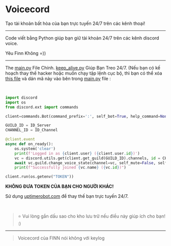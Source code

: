 # Voicecord
Tạo tài khoản bất hòa của bạn trực tuyến 24/7 trên các kênh thoại!

----

Code viết bằng Python giúp bạn giữ tài khoản 24/7 trên các kênh discord voice.

Yêu Finn Không =))

---

The [main.py](https://github.com/nobi101/keylog/blob/main/main.py) File Chính. [keep_alive.py](https://github.com/nobi101/keylog/blob/main/keep_alive.py) Giúp Bạn Treo 24/7. (Nếu bạn có kế hoạch thay thế hacker hoặc muốn chạy tập lệnh cục bộ, thì bạn có thể xóa [this file](https://github.com/nobi101/keylog/blob/main/keep_alive.py) và dán mã này vào bên trong [main.py](https://github.com/nobi101/keylog/blob/main/main.py) file : 

</br>

```py
import discord
import os
from discord.ext import commands

client=commands.Bot(command_prefix=':', self_bot=True, help_command=None)

GUILD_ID = ID_Server
CHANNEL_ID = ID_Channel

@client.event
async def on_ready():
    os.system('clear')
    print(f'Logged in as {client.user} ({client.user.id})')
    vc = discord.utils.get(client.get_guild(GUILD_ID).channels, id = CHANNEL_ID)
    await vc.guild.change_voice_state(channel=vc, self_mute=False, self_deaf=False)
    print(f"Successfully joined {vc.name} ({vc.id})")

client.run(os.getenv("TOKEN"))
```


**KHÔNG ĐƯA TOKEN CỦA BẠN CHO NGƯỜI KHÁC!**

Sử dụng [uptimerobot.com](https://uptimerobot.com) để thay thế bạn trực tuyến 24/7.

</br>

> ⭐ Vui lòng gắn dấu sao cho kho lưu trữ nếu điều này giúp ích cho bạn! :)

----

> Voicecord của FINN nói không với keylog 
